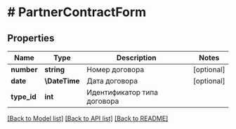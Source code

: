 # # PartnerContractForm

## Properties

Name | Type | Description | Notes
------------ | ------------- | ------------- | -------------
**number** | **string** | Номер договора | [optional]
**date** | **\DateTime** | Дата договора | [optional]
**type_id** | **int** | Идентификатор типа договора |

[[Back to Model list]](../../README.md#models) [[Back to API list]](../../README.md#endpoints) [[Back to README]](../../README.md)
